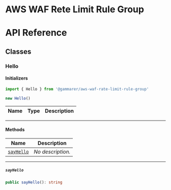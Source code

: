 # AWS WAF Rete Limit Rule Group


# API Reference <a name="API Reference" id="api-reference"></a>



## Classes <a name="Classes" id="Classes"></a>

### Hello <a name="Hello" id="@gammarer/aws-waf-rate-limit-rule-group.Hello"></a>

#### Initializers <a name="Initializers" id="@gammarer/aws-waf-rate-limit-rule-group.Hello.Initializer"></a>

```typescript
import { Hello } from '@gammarer/aws-waf-rate-limit-rule-group'

new Hello()
```

| **Name** | **Type** | **Description** |
| --- | --- | --- |

---

#### Methods <a name="Methods" id="Methods"></a>

| **Name** | **Description** |
| --- | --- |
| <code><a href="#@gammarer/aws-waf-rate-limit-rule-group.Hello.sayHello">sayHello</a></code> | *No description.* |

---

##### `sayHello` <a name="sayHello" id="@gammarer/aws-waf-rate-limit-rule-group.Hello.sayHello"></a>

```typescript
public sayHello(): string
```





